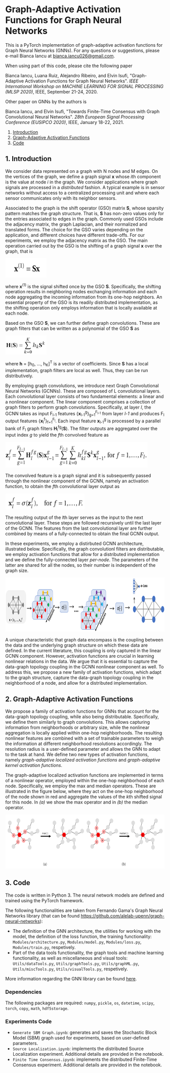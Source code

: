 # Graph-Adaptive Activation Functions for Graph Neural Networks
This is a PyTorch implementation of graph-adaptive activation functions for Graph Neural Networks (GNNs). For any questions or suggestions, please e-mail Bianca Iancu at <bianca.iancu026@gmail.com>.

When using part of this code, please cite the following paper

Bianca Iancu, Luana Ruiz, Alejandro Ribeiro, and Elvin Isufi, "Graph-Adaptive Activation Functions for Graph Neural Networks". *IEEE International Workshop on MACHINE LEARNING FOR SIGNAL PROCESSING (MLSP 2020)*, IEEE, September 21-24, 2020.

Other paper on GNNs by the authors is

Bianca Iancu, and Elvin Isufi, "Towards Finite-Time Consensus with Graph Convolutional Neural Networks". *28th European Signal Processing Conference (EUSIPCO 2020)*, IEEE, January 18-22, 2021.

1. [Introduction](#intro)
2. [Graph-Adaptive Activation Functions](#ga)
3. [Code](#code)

<a name="intro"></a>
## 1. Introduction

We consider data represented on a graph with N nodes and M edges. On the vertices of the graph, we define a graph signal **x** whose *i*th component is the value at node *i* in the graph. We consider applications where graph signals are processed in a *distributed* fashion. A typical example is in sensor networks without access to a centralized processing unit and where each sensor communicates only with its neighbor sensors. 

Associated to the graph is the shift operator (GSO) matrix **S**, whose sparsity pattern matches the graph structure. That is, **S**  has non-zero values only for the entries associated to edges in the graph. Commonly used GSOs include the adjacency matrix, the graph Laplacian, and their normalized and translated forms. The choice for the GSO varies depending on the application, and different choices have different trade-offs. For our experiments, we employ the adjacency matrix as the GSO. The main operation carried out by the GSO is the shifting of a graph signal **x** over the graph, that is

<img src="images/shift.png" width="130" height="60" />

where **x**<sup>(1)</sup> is the signal shifted once by the GSO **S**. Specifically, the shifting operation results in neighboring nodes exchanging information and each node aggregating the incoming information from its one-hop neighbors. An essential property of the GSO is its readily distributed implementation, as the shifting operation only employs information that is locally available at each node.

Based on the GSO **S**, we can further define graph convolutions. These are graph filters that can be written as a polynomial of the GSO **S** as

<img src="images/graph_convolution.png" width="130" height="60" />

where **h** = \[h<sub>0</sub>, ..., h<sub>K</sub>\]<sup>T</sup> is a vector of coefficients. Since **S** has a local implementation, graph filters are local as well. Thus, they can be run distributively.

By employing graph convolutions, we introduce next Graph Convolutional Neural Networks (GCNNs). These are composed of L convolutional layers. Each convolutional layer consists of two fundamental elements: a linear and a nonlinear component. The linear component comprises a collection of graph filters to perform graph convolutions. Specifically, at layer *l*, the GCNN takes as input F<sub>l-1</sub> features {**x**<sub>l-1</sub><sup>g</sup>}<sub>g=1</sub><sup>F<sub>l-1</sub></sup> from layer *l-1* and produces F<sub>l</sub> output features {**x**<sub>l</sub><sup>f</sup>}<sub>f=1</sub><sup>F<sub>l</sub></sup>. Each input feature **x**<sub>l-1</sub><sup>g</sup> is processed by a parallel bank of F<sub>l</sub> graph filters **H**<sub>l</sub><sup>fg</sup>(**S**). The filter outputs are aggregated over the input index *g* to yield the *f*th convolved feature as 

<img src="images/gcnn_convolved_feature.png" width="450" height="80"  />

The convolved feature is a graph signal and it is subsequently passed through the nonlinear component of the GCNN, namely an activation function, to obtain the *f*th convolutional layer output as

<img src="images/gcnn_activation_function.png" width="250" height="50"  />

The resulting output of the *l*th layer serves as the input to the next convolutional layer. These steps are followed recursively until the last layer of the GCNN. The features from the last convolutional layer are further combined by means of a fully-connected to obtain the final GCNN output.

In these experiments, we employ a distirbuted GCNN architecture, illustrated below. Specifically, the graph convolutionl filters are distributable, we employ activation functions that allow for a distributed implementation and we define the fully-connected layer *per-node*. The parameters of the latter are shared for all the nodes, so their number is independent of the graph size.

<img src="images/architecture.png" width="800" height="170"  />

A unique characteristic that graph data encompass is the coupling between the data and the underlying graph structure on which these data are defined. In the current literature, this coupling is only captured in the linear GCNN component. However, activation functions are crucial in learning nonlinear relations in the data. We argue that it is essential to capture the data-graph topology coupling in the GCNN nonlinear component as well. To address this, we propose a new family of activation functions, which adapt to the graph structure, capture the data-graph topology coupling in the neighborhood of a node, and allow for a distributed implementation.

<a name="ga"></a>
## 2. Graph-Adaptive Activation Functions

We propose a family of activation functions for GNNs that account for the data-graph topology coupling, while also being distributable. Specifically, we define them similarly to graph convolutions. This allows capturing information from neighborhoods or arbitrary size, while the nonlinear aggregation is locally applied within one-hop neighborhoods. The resulting nonlinear features are combined with a set of trainable parameters to weigh the information at different neighborhood resolutions accordingly. The resolution radius is a user-defined parameter and allows the GNN to adapt to the task at hand. We define two new types of activation functions, namely *graph-adaptive localized activation functions* and *graph-adaptive kernel activation functions*. 

The graph-adaptive localized activation functions are implemented in terms of a nonlinear operator, employed within the one-hop neighborhood of each node. Specifically, we employ the max and median operators. These are illustrated in the figure below, where they act on the one-hop neighborhood of the node shown in red and aggregate the values of the *k*th shifted signal for this node. In *(a)* we show the max operator and in *(b)* the median operator.

<img src="images/max_median_operators.png" width="800" height="170"  />

<a name="code"></a>
## 3. Code
The code is written in Python 3. The neural network models are defined and trained using the PyTorch framework.

The following functionalities are taken from Fernando Gama's Graph Neural Networks library (that can be found https://github.com/alelab-upenn/graph-neural-networks):
* The definition of the GNN architecture, the utilities for working with the model, the definition of the loss function, the training functionality: `Modules/architecture.py`, `Modules/model.py`, `Modules/loss.py`, `Modules/train.py`, respetively.
* Part of the data tools functionality, the graph tools and machine learning functionality, as well as miscellaneous and visual tools: `Utils/dataTools.py`, `Utils/graphTools.py`, `Utils/graphML.py`, `Utils/miscTools.py`, `Utils/visualTools.py`, respetively.

More information regarding the GNN library can be found [here](https://github.com/alelab-upenn/graph-neural-networks).

### Dependencies
The following packages are required: `numpy`, `pickle`, `os`, `datetime`, `scipy`, `torch`, `copy`, `math`, `hdf5storage`.

### Experiments Code
* `Generate SBM Graph.ipynb`: generates and saves the Stochastic Block Model (SBM) graph used for experiments, based on user-defined parameters.
* `Source Localization.ipynb`: implements the distributed Source Localization experiment. Additional details are provided in the notebook.
* `Finite Time Consensus.ipynb`: implements the distributed Finite-Time Consensus experiment. Additional details are provided in the notebook.
